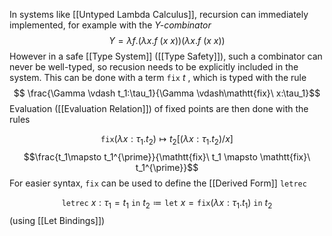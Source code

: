 In systems like [[Untyped Lambda Calculus]], recursion can immediately implemented, for example with the *$Y$-combinator* 
$$ Y = \lambda f. (\lambda x. f\ (x\ x))(\lambda x.f\ (x\ x))$$ However in a safe [[Type System]] ([[Type Safety]]), such a combinator can never be well-typed, so recusion needs to be explicitly included in the system.
This can be done with a term $\mathtt{fix}\ t$ , which is typed with the rule 
$$ \frac{\Gamma \vdash t_1:\tau_1}{\Gamma \vdash\mathtt{fix}\ x:\tau_1}$$
Evaluation ([[Evaluation Relation]]) of fixed points are then done with the rules

$$ \mathtt{fix}(\lambda x:\tau_1.t_2) \mapsto t_2[(\lambda x:\tau_1.t_2)/x]$$ 
$$\frac{t_1\mapsto t_1^{\prime}}{\mathtt{fix}\ t_1 \mapsto \mathtt{fix}\ t_1^{\prime}}$$
For easier syntax, $\mathtt{fix}$ can be used to define the [[Derived Form]] $\mathtt{letrec}$

$$ \mathtt{letrec}\ x:\tau_1=t_1\ \mathtt{in}\ t_2 \coloneq \mathtt{let}\ x= \mathtt{fix} (\lambda x:\tau_1.t_1)\ \mathtt{in}\ t_2$$ (using [[Let Bindings]]) 